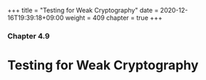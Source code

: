 +++
title = "Testing for Weak Cryptography"
date = 2020-12-16T19:39:18+09:00
weight = 409
chapter = true
+++

### Chapter 4.9

# Testing for Weak Cryptography
